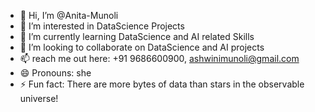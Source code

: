 - 👋 Hi, I’m @Anita-Munoli
- 👀 I’m interested in DataScience Projects
- 🌱 I’m currently learning DataScience and AI related Skills
- 💞️ I’m looking to collaborate on DataScience and AI projects
- 📫 reach me out here: +91 9686600900, ashwinimunoli@gmail.com
- 😄 Pronouns: she
- ⚡ Fun fact: There are more bytes of data than stars in the observable universe!

<!---
Anita-byte/Anita-byte is a ✨ special ✨ repository because its `README.md` (this file) appears on your GitHub profile.
You can click the Preview link to take a look at your changes.
--->
